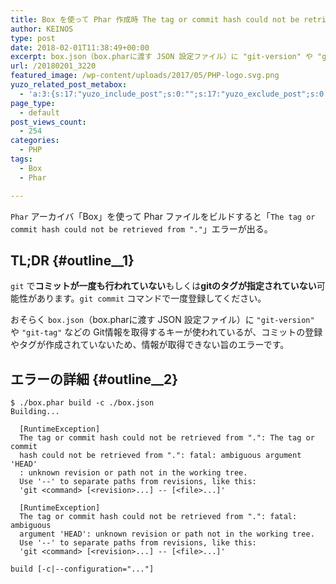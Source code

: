 ```yaml
---
title: Box を使って Phar 作成時 The tag or commit hash could not be retrieved from "." エラー
author: KEINOS
type: post
date: 2018-02-01T11:38:49+00:00
excerpt: box.json（box.pharに渡す JSON 設定ファイル）に "git-version" や "git-tag" などの Git情報を取得するキーが使われているが、コミットの登録やタグが作成されていないため、情報が取得できない旨のエラーです。
url: /20180201_3220
featured_image: /wp-content/uploads/2017/05/PHP-logo.svg.png
yuzo_related_post_metabox:
  - 'a:3:{s:17:"yuzo_include_post";s:0:"";s:17:"yuzo_exclude_post";s:0:"";s:21:"yuzo_disabled_related";N;}'
page_type:
  - default
post_views_count:
  - 254
categories:
  - PHP
tags:
  - Box
  - Phar

---
```

`Phar` アーカイバ「Box」を使って Phar ファイルをビルドすると「`The tag or commit hash could not be retrieved from "."`」エラーが出る。

## TL;DR {#outline__1}

`git` で**コミットが一度も行われていない**もしくは**gitのタグが指定されていない**可能性があります。`git commit` コマンドで一度登録してください。

おそらく `box.json`（box.pharに渡す JSON 設定ファイル）に `"git-version"` や `"git-tag"` などの Git情報を取得するキーが使われているが、コミットの登録やタグが作成されていないため、情報が取得できない旨のエラーです。

## エラーの詳細 {#outline__2}

    $ ./box.phar build -c ./box.json
    Building...

      [RuntimeException]
      The tag or commit hash could not be retrieved from ".": The tag or commit
      hash could not be retrieved from ".": fatal: ambiguous argument 'HEAD'
      : unknown revision or path not in the working tree.
      Use '--' to separate paths from revisions, like this:
      'git <command> [<revision>...] -- [<file>...]'

      [RuntimeException]
      The tag or commit hash could not be retrieved from ".": fatal: ambiguous
      argument 'HEAD': unknown revision or path not in the working tree.
      Use '--' to separate paths from revisions, like this:
      'git <command> [<revision>...] -- [<file>...]'

    build [-c|--configuration="..."]